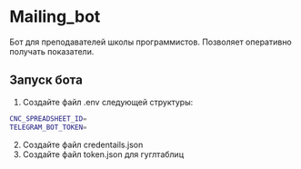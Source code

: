 # Mailing_bot

Бот для преподавателей школы программистов. 
Позволяет оперативно получать показатели.


## Запуск бота

1. Создайте файл .env следующей структуры:
  ```bash
CNC_SPREADSHEET_ID=
TELEGRAM_BOT_TOKEN=
```
2. Создайте файл credentails.json
3. Создайте файл token.json для гуглтаблиц
